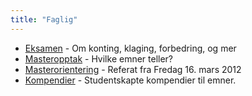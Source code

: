 ```yaml
---
title: "Faglig"
---
```


- [Eksamen](/wiki/online/info/faglig/eksamen/) - Om konting, klaging, forbedring, og mer
- [Masteropptak](/wiki/online/info/faglig/masteropptak/) - Hvilke emner teller?
- [Masterorientering](/wiki/online/info/faglig/masterorientering/) - Referat fra Fredag 16. mars 2012
- [Kompendier](/wiki/online/info/faglig/kompendier/) - Studentskapte kompendier til emner.